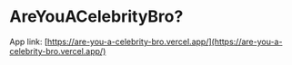 # AreYouACelebrityBro?

App link: [https://are-you-a-celebrity-bro.vercel.app/](https://are-you-a-celebrity-bro.vercel.app/)
